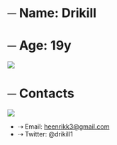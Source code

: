 #  ─ Name: Drikill
#  ─ Age: 19y
![](https://designe.com.br/wp-content/uploads/2021/06/dark-deku-izuku-midoriya-boku-no-hero-academia-bnha-mha-my-hero-academia-317.jpg)

# ─ Contacts
![](https://mangathrill.com/wp-content/uploads/2020/10/pjimage-32.jpg)

- ⇢ Email: heenrikk3@gmail.com
- ⇢ Twitter: @drikill1
